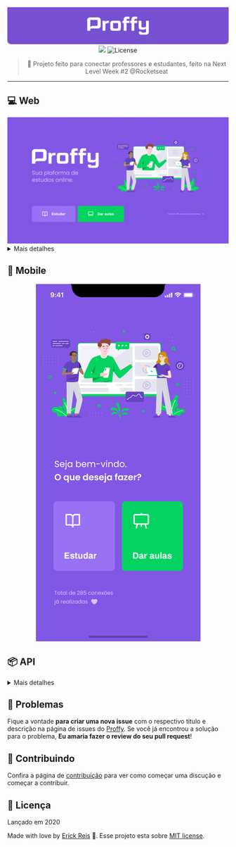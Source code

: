 <div align="center">
  <img src="./.github/assets/banner.png" />

  <img src="https://img.shields.io/badge/Proffy-NLW 2.0-774FD1?style=for-the-badge">

  <img alt="License" src="https://img.shields.io/badge/license-MIT-774FD1?style=for-the-badge">

  > :rocket: Projeto feito para conectar professores e estudantes, feito na Next Level Week #2 @Rocketseat

</div>

___

## 💻 Web

<div align="center">
  <img src="./.github/assets/web-v1.gif" />
</div>

<details>
  <summary>Mais detalhes</summary>
  
  #### :earth_americas: Deploy

  A site está hospedada na plataforma Vercel e pode ser acessada neste [link](https://proffy-p1brawzko.vercel.app).

  #### :construction_worker: Como rodar localmente

  ```bash
  # Vá para a pasta web
  $ cd Proffy/web

  # Instale as depedencias
  $ yarn install

  # Rode a aplicação
  $ yarn start
  ```
  Acesse: http://localhost:3000/

</details> 

## 📱 Mobile

<div align="center">
  <img src="./.github/assets/mobile-v1.gif" />
</div>


## 📦 API

<details>
  <summary>Mais detalhes</summary>
  
  #### :earth_americas: Deploy

  A api está hospedada na plataforma Heroku e pode ser acessada neste [link](https://erickcreis-proffy.herokuapp.com/).

  #### :construction_worker: Como rodar localmente

  ```bash
  # Vá para a pasta do servidor
  $ cd Proffy/server

  # Instale as depedencias
  $ yarn install

  # Rode a aplicação
  $ yarn start
  ```
  Acesse em: http://localhost:3333/

  #### Documentação

  1. **[Aulas](#1-aulas)**\
  [Listar aulas](#get-listar-aulas)\
  [Criar aula](#post-criar-aula)
  2. **[Conexões](#2-conexões)**\
  [Mostrar total](#get-mostrar-total-de-conexões-realizadas)\
  [Criar conexão](#post-criar-nova-conexão)

  ### 1. Aulas

  #### [GET] Listar aulas

  `BASE_URL/classes`

  **Descrição**\
  Busca por porffy que tem aulas compatíveis com os filtros enviados.

  Filtrar por matéria, dia da semana e horários;

  #### [POST] Criar aula

  `BASE_URL/classes`

  **Descrição**\
  Cria uma nova aula de acordo com os parâmetro enviados.

  **Parâmetros**

  ```bash
  {
    "avatar": String,
    "whatsapp": String,
    "bio": String,
    "subject": String,
    "cost": Integer,
    "schedule": [
      {
        "week_day": Integer,
        "from": String,
        "to": String
      }
    ]
  }
  ```

  ### 2. Conexões

  #### [GET] Mostrar total de conexões realizadas

  `BASE_URL/connections`

  **Descrição**
  Retorna o número de conexões entre alunos e proffys realizados pela plataforma


  #### [POST] Criar nova conexão

  `BASE_URL/connections`

  **Descrição**
  Adiciona uma nova conexão ao total de conexões

</details> 

## :bug: Problemas

Fique a vontade **para criar uma nova issue** com o respectivo titulo e descrição na página de issues do [Proffy](https://github.com/ErickCReis/Proffy/issues). Se você já encontrou a solução para o problema, **Eu amaria fazer o review do seu pull request**!

## :tada: Contribuindo

Confira a página de [contribuição](./CONTRIBUTING.md) para ver como começar uma discução e começar a contribuir.

## :closed_book: Licença

Lançado em 2020

Made with love by [Erick Reis](https://github.com/ErickCReis) 🚀.
Esse projeto esta sobre [MIT license](./LICENSE).
